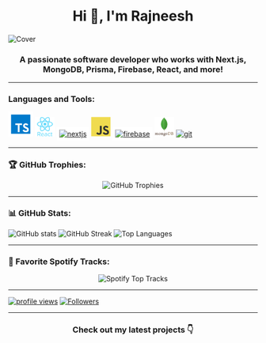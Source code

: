 <h1 align="center">Hi 👋, I'm Rajneesh</h1>
<img align="center" alt="Cover" src="<YOUR_COVER_PICTURE_URL>" />

<h3 align="center">A passionate software developer who works with Next.js, MongoDB, Prisma, Firebase, React, and more!</h3>

---

<h3 align="left">Languages and Tools:</h3>
<p align="left">
  <!-- Languages -->
  <a href="https://www.typescriptlang.org/" target="_blank"><img src="https://raw.githubusercontent.com/devicons/devicon/master/icons/typescript/typescript-original.svg" alt="typescript" width="40" height="40" style="background-color: white; padding: 5px;"/></a>
  <a href="https://reactjs.org/" target="_blank"><img src="https://raw.githubusercontent.com/devicons/devicon/master/icons/react/react-original-wordmark.svg" alt="react" width="40" height="40"/></a>
  <a href="https://nextjs.org/" target="_blank"><img src="https://cdn.worldvectorlogo.com/logos/next-js.svg" alt="nextjs" width="40" height="40" style="background-color: white; padding: 5px;"/></a>
  <a href="https://developer.mozilla.org/en-US/docs/Web/JavaScript" target="_blank"><img src="https://raw.githubusercontent.com/devicons/devicon/master/icons/javascript/javascript-original.svg" alt="javascript" width="40" height="40"/></a>
  <a href="https://firebase.google.com/" target="_blank"><img src="https://www.vectorlogo.zone/logos/firebase/firebase-icon.svg" alt="firebase" width="40" height="40" style="background-color: white; padding: 5px;"/></a>
  <a href="https://www.mongodb.com/" target="_blank"><img src="https://raw.githubusercontent.com/devicons/devicon/master/icons/mongodb/mongodb-original-wordmark.svg" alt="mongodb" width="40" height="40"/></a>
  <a href="https://git-scm.com/" target="_blank"><img src="https://www.vectorlogo.zone/logos/git-scm/git-scm-icon.svg" alt="git" width="40" height="40"/></a>
</p>

---

### 🏆 GitHub Trophies:
<p align="center">
  <img src="https://github-profile-trophy.vercel.app/?username=RajVerma97&theme=darkhub&margin-w=15&margin-h=15&no-frame=true" alt="GitHub Trophies" />
</p>

---

### 📊 GitHub Stats:
<p align="left">
  <img src="https://github-readme-stats.vercel.app/api?username=RajVerma97&show_icons=true&locale=en&theme=dark" alt="GitHub stats" />
  <img src="https://github-readme-streak-stats.herokuapp.com/?user=RajVerma97&theme=dark" alt="GitHub Streak" />
  <img src="https://github-readme-stats.vercel.app/api/top-langs?username=RajVerma97&show_icons=true&locale=en&layout=compact&theme=dark" alt="Top Languages" />
</p>

---

### 🎵 Favorite Spotify Tracks:
<p align="center">
  <img src="https://spotify-github-profile.vercel.app/api/view?uid=<YOUR_SPOTIFY_USER_ID>&cover_image=true&theme=default&bar_color=53b14f&bar_color_cover=true" alt="Spotify Top Tracks">
</p>

---

<!-- Badges -->
<p align="left">
  <a href="https://github.com/RajVerma97"><img src="https://komarev.com/ghpvc/?username=RajVerma97&label=Profile%20views&color=0e75b6&style=flat" alt="profile views" /></a>
  <a href="https://github.com/RajVerma97?tab=followers"><img src="https://img.shields.io/github/followers/RajVerma97?label=Followers" alt="Followers" /></a>
</p>

---

<!-- Links to Projects or Achievements -->
<h3 align="center">Check out my latest projects 👇</h3>
<p align="center">
  <!-- Add links to repositories or achievements -->
</p>
